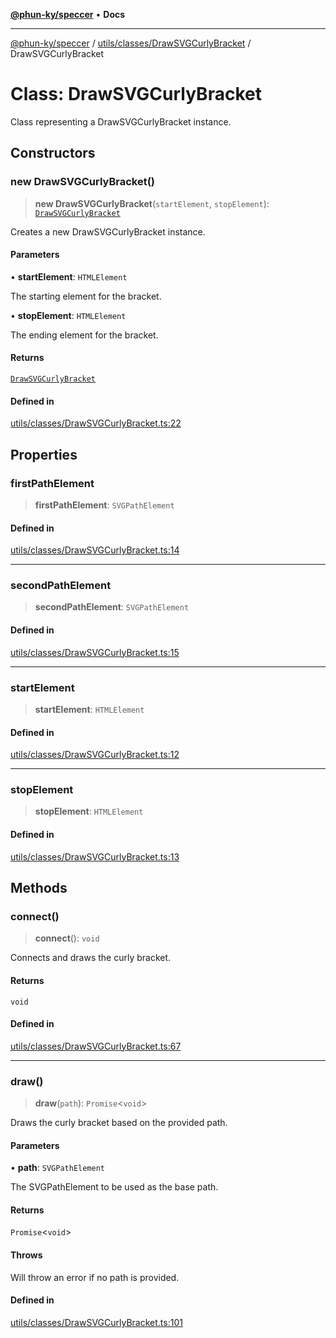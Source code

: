 [**@phun-ky/speccer**](../../../../README.md) • **Docs**

***

[@phun-ky/speccer](../../../../README.md) / [utils/classes/DrawSVGCurlyBracket](../README.md) / DrawSVGCurlyBracket

# Class: DrawSVGCurlyBracket

Class representing a DrawSVGCurlyBracket instance.

## Constructors

### new DrawSVGCurlyBracket()

> **new DrawSVGCurlyBracket**(`startElement`, `stopElement`): [`DrawSVGCurlyBracket`](DrawSVGCurlyBracket.md)

Creates a new DrawSVGCurlyBracket instance.

#### Parameters

• **startElement**: `HTMLElement`

The starting element for the bracket.

• **stopElement**: `HTMLElement`

The ending element for the bracket.

#### Returns

[`DrawSVGCurlyBracket`](DrawSVGCurlyBracket.md)

#### Defined in

[utils/classes/DrawSVGCurlyBracket.ts:22](https://github.com/phun-ky/speccer/blob/main/src/utils/classes/DrawSVGCurlyBracket.ts#L22)

## Properties

### firstPathElement

> **firstPathElement**: `SVGPathElement`

#### Defined in

[utils/classes/DrawSVGCurlyBracket.ts:14](https://github.com/phun-ky/speccer/blob/main/src/utils/classes/DrawSVGCurlyBracket.ts#L14)

***

### secondPathElement

> **secondPathElement**: `SVGPathElement`

#### Defined in

[utils/classes/DrawSVGCurlyBracket.ts:15](https://github.com/phun-ky/speccer/blob/main/src/utils/classes/DrawSVGCurlyBracket.ts#L15)

***

### startElement

> **startElement**: `HTMLElement`

#### Defined in

[utils/classes/DrawSVGCurlyBracket.ts:12](https://github.com/phun-ky/speccer/blob/main/src/utils/classes/DrawSVGCurlyBracket.ts#L12)

***

### stopElement

> **stopElement**: `HTMLElement`

#### Defined in

[utils/classes/DrawSVGCurlyBracket.ts:13](https://github.com/phun-ky/speccer/blob/main/src/utils/classes/DrawSVGCurlyBracket.ts#L13)

## Methods

### connect()

> **connect**(): `void`

Connects and draws the curly bracket.

#### Returns

`void`

#### Defined in

[utils/classes/DrawSVGCurlyBracket.ts:67](https://github.com/phun-ky/speccer/blob/main/src/utils/classes/DrawSVGCurlyBracket.ts#L67)

***

### draw()

> **draw**(`path`): `Promise`\<`void`\>

Draws the curly bracket based on the provided path.

#### Parameters

• **path**: `SVGPathElement`

The SVGPathElement to be used as the base path.

#### Returns

`Promise`\<`void`\>

#### Throws

Will throw an error if no path is provided.

#### Defined in

[utils/classes/DrawSVGCurlyBracket.ts:101](https://github.com/phun-ky/speccer/blob/main/src/utils/classes/DrawSVGCurlyBracket.ts#L101)
